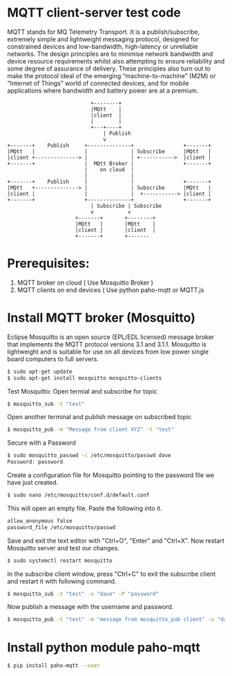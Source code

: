 # MQTT client-server test code

MQTT stands for MQ Telemetry Transport. It is a publish/subscribe, extremely simple and 
lightweight messaging protocol, designed for constrained devices and low-bandwidth, 
high-latency or unreliable networks. The design principles are to minimise network bandwidth 
and device resource requirements whilst also attempting to ensure reliability and 
some degree of assurance of delivery. These principles also turn out to make the protocol ideal 
of the emerging “machine-to-machine” (M2M) or “Internet of Things” world of connected devices, 
and for mobile applications where bandwidth and battery power are at a premium.

                               +--------+
                               |MQtt    |
                               |client  |
                               |        |
                               +---+----+
                                   | Publish
                                   v
    +-------+    Publish     +--------------+                +-------+
    |MQtt   |                |              | Subscribe      |MQtt   |
    |client +--------------> |              | +----------->  |client |
    +-------+                |  MQtt Broker |                +-------+
                             |    on cloud  |
                             |              |
    +-------+    Publish     |              |                +-------+
    |MQtt   +--------------> |              | Subscribe      |MQtt   |
    |client |                |              |  +-----------> |client |
    +-------+                +--------------+                +-------+
                               | Subscribe | Subscribe
                               v           v
                          +-------+       +--------+
                          |MQtt   |       |MQtt    |
                          |client |       |client  |
                          +-------+       +-------
# Prerequisites:
1. MQTT broker on cloud ( Use Mosquitto Broker )
2. MQTT clients on end devices ( Use python paho-mqtt or MQTT.js 

# Install MQTT broker (Mosquitto)
Eclipse Mosquitto is an open source (EPL/EDL licensed) message broker that implements 
the MQTT protocol versions 3.1 and 3.1.1. Mosquitto is lightweight and is suitable for 
use on all devices from low power single board computers to full servers.
```sh
$ sudo apt-get update
$ sudo apt-get install mosquitto mosquitto-clients
```

Test Mosquitto:
Open termial and subscribe for topic 
```sh
$ mosquitto_sub -t "test"
```
Open another terminal and publish message on subscribed topic 
```sh
$ mosquitto_pub -m "Message from client XYZ" -t "test"
```
Secure with a Password
```sh
$ sudo mosquitto_passwd -c /etc/mosquitto/passwd dave
Password: password
```
Create a configuration file for Mosquitto pointing to the password file we have just created.
```sh
$ sudo nano /etc/mosquitto/conf.d/default.conf
```
This will open an empty file. Paste the following into it.

```sh
allow_anonymous false
password_file /etc/mosquitto/passwd
```
Save and exit the text editor with "Ctrl+O", "Enter" and "Ctrl+X". Now restart Mosquitto server and test our changes.
```sh
$ sudo systemctl restart mosquitto
```
In the subscribe client window, press "Ctrl+C" to exit the subscribe client and restart it with following command.
```sh
$ mosquitto_sub -t "test" -u "dave" -P "password"
```
Now publish a message with the username and password.
```sh
$ mosquitto_pub -t "test" -m "message from mosquitto_pub client" -u "dave" -P "password"
```
# Install python module paho-mqtt 
```sh
$ pip install paho-mqtt --user
```

